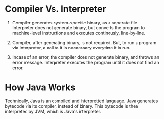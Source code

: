 # Compiler Vs. Interpreter

1. Compiler generates system-specific binary, as a seperate file. Interpreter does not generate binary, but converts the program to machine-level instructions and executes continously, line-by-line.

2. Compiler, after generating binary, is not required. But, to run a program via interpreter, a call to it is neccessary everytime it is run.

3. Incase of an error, the compiler does not generate binary, and throws an error message. Interpreter executes the program until it does not find an error.

# How Java Works

Technically, Java is an compiled and interpretted language. Java generates bytecode via its compiler, instead of binary. This bytecode is then interpreted by JVM, which is Java's interpreter.
